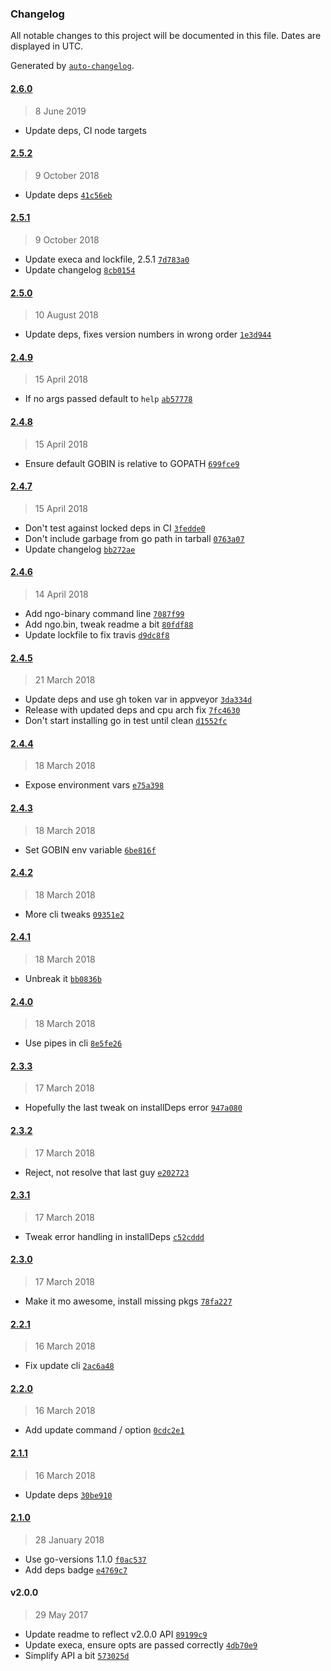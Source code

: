 ### Changelog

All notable changes to this project will be documented in this file. Dates are displayed in UTC.

Generated by [`auto-changelog`](https://github.com/CookPete/auto-changelog).

#### [2.6.0](https://github.com/doesdev/ngo/compare/2.5.2...2.6.0)

> 8 June 2019

- Update deps, CI node targets

#### [2.5.2](https://github.com/doesdev/ngo/compare/2.5.1...2.5.2)

> 9 October 2018

- Update deps [`41c56eb`](https://github.com/doesdev/ngo/commit/41c56eb38a102ba723731a92c8fa57ee8b2ef24f)

#### [2.5.1](https://github.com/doesdev/ngo/compare/2.5.0...2.5.1)

> 9 October 2018

- Update execa and lockfile, 2.5.1 [`7d783a0`](https://github.com/doesdev/ngo/commit/7d783a05defe147bff5dccf3286fa8bbb7bb04e5)
- Update changelog [`8cb0154`](https://github.com/doesdev/ngo/commit/8cb0154e0d7302b76ab6a46d40bd9f100bc7d491)

#### [2.5.0](https://github.com/doesdev/ngo/compare/2.4.9...2.5.0)

> 10 August 2018

- Update deps, fixes version numbers in wrong order [`1e3d944`](https://github.com/doesdev/ngo/commit/1e3d944cfb1fb402c4bfa7c3b7e717f8a68e4f3a)

#### [2.4.9](https://github.com/doesdev/ngo/compare/2.4.8...2.4.9)

> 15 April 2018

- If no args passed default to `help` [`ab57778`](https://github.com/doesdev/ngo/commit/ab5777837a6f3dcc27e80aec8eaf3f8602c044f2)

#### [2.4.8](https://github.com/doesdev/ngo/compare/2.4.7...2.4.8)

> 15 April 2018

- Ensure default GOBIN is relative to GOPATH [`699fce9`](https://github.com/doesdev/ngo/commit/699fce993f6678d5a1f764231388db973822247a)

#### [2.4.7](https://github.com/doesdev/ngo/compare/2.4.6...2.4.7)

> 15 April 2018

- Don't test against locked deps in CI [`3fedde0`](https://github.com/doesdev/ngo/commit/3fedde0994d356f3c517db970b168a7a990fc232)
- Don't include garbage from go path in tarball [`0763a07`](https://github.com/doesdev/ngo/commit/0763a07142f70f3275f09f32eeb8c532238ed3a7)
- Update changelog [`bb272ae`](https://github.com/doesdev/ngo/commit/bb272ae542245bffb2a339c40908565db99d7b12)

#### [2.4.6](https://github.com/doesdev/ngo/compare/2.4.5...2.4.6)

> 14 April 2018

- Add ngo-binary command line [`7087f99`](https://github.com/doesdev/ngo/commit/7087f9967721a931348724b096af64051eeafa57)
- Add ngo.bin, tweak readme a bit [`80fdf88`](https://github.com/doesdev/ngo/commit/80fdf88cdaf08207c3fe9242c3fc835b94cdb0a7)
- Update lockfile to fix travis [`d9dc8f8`](https://github.com/doesdev/ngo/commit/d9dc8f8bf530877374aa19c5aafa2c157d4e5a26)

#### [2.4.5](https://github.com/doesdev/ngo/compare/2.4.4...2.4.5)

> 21 March 2018

- Update deps and use gh token var in appveyor [`3da334d`](https://github.com/doesdev/ngo/commit/3da334db9772792a27721f6f7f7d4ee9f536a8b9)
- Release with updated deps and cpu arch fix [`7fc4630`](https://github.com/doesdev/ngo/commit/7fc46304cc800281a426f9e43abc1b1623f31f67)
- Don't start installing go in test until clean [`d1552fc`](https://github.com/doesdev/ngo/commit/d1552fc3de057ca5552944870e0a3099b5c61294)

#### [2.4.4](https://github.com/doesdev/ngo/compare/2.4.3...2.4.4)

> 18 March 2018

- Expose environment vars [`e75a398`](https://github.com/doesdev/ngo/commit/e75a398e17d7f9ffc207815b9ab5f2d579ddbc87)

#### [2.4.3](https://github.com/doesdev/ngo/compare/2.4.2...2.4.3)

> 18 March 2018

- Set GOBIN env variable [`6be816f`](https://github.com/doesdev/ngo/commit/6be816f273b39d5d5dcd104dd41eecb0198588a3)

#### [2.4.2](https://github.com/doesdev/ngo/compare/2.4.1...2.4.2)

> 18 March 2018

- More cli tweaks [`09351e2`](https://github.com/doesdev/ngo/commit/09351e2a6042affb26fc73f7e1ec0b4839e87e06)

#### [2.4.1](https://github.com/doesdev/ngo/compare/2.4.0...2.4.1)

> 18 March 2018

- Unbreak it [`bb0836b`](https://github.com/doesdev/ngo/commit/bb0836bf2ad7863095fddd0ce639225ea618c60e)

#### [2.4.0](https://github.com/doesdev/ngo/compare/2.3.3...2.4.0)

> 18 March 2018

- Use pipes in cli [`8e5fe26`](https://github.com/doesdev/ngo/commit/8e5fe267d597501d4dfff253972a70fbdfad8aff)

#### [2.3.3](https://github.com/doesdev/ngo/compare/2.3.2...2.3.3)

> 17 March 2018

- Hopefully the last tweak on installDeps error [`947a080`](https://github.com/doesdev/ngo/commit/947a080a122390c5846163164863232c38c9d595)

#### [2.3.2](https://github.com/doesdev/ngo/compare/2.3.1...2.3.2)

> 17 March 2018

- Reject, not resolve that last guy [`e202723`](https://github.com/doesdev/ngo/commit/e2027232824d9e53f6054a590c2a69ec58882f0b)

#### [2.3.1](https://github.com/doesdev/ngo/compare/2.3.0...2.3.1)

> 17 March 2018

- Tweak error handling in installDeps [`c52cddd`](https://github.com/doesdev/ngo/commit/c52cdddf1daba380f97eaacdc5d76ff6090637e3)

#### [2.3.0](https://github.com/doesdev/ngo/compare/2.2.1...2.3.0)

> 17 March 2018

- Make it mo awesome, install missing pkgs [`78fa227`](https://github.com/doesdev/ngo/commit/78fa2271d9b5c530d6a225ac1c36aa1174b78b7e)

#### [2.2.1](https://github.com/doesdev/ngo/compare/2.2.0...2.2.1)

> 16 March 2018

- Fix update cli [`2ac6a48`](https://github.com/doesdev/ngo/commit/2ac6a482adb45a0d2c1205f98f649d7ac651cfb3)

#### [2.2.0](https://github.com/doesdev/ngo/compare/2.1.1...2.2.0)

> 16 March 2018

- Add update command / option [`0cdc2e1`](https://github.com/doesdev/ngo/commit/0cdc2e1d208afddb0900d039de806eaee354e48e)

#### [2.1.1](https://github.com/doesdev/ngo/compare/2.1.0...2.1.1)

> 16 March 2018

- Update deps [`30be910`](https://github.com/doesdev/ngo/commit/30be91065f65d4eace4695dd2cb820f75bd38beb)

#### [2.1.0](https://github.com/doesdev/ngo/compare/v2.0.0...2.1.0)

> 28 January 2018

- Use go-versions 1.1.0 [`f0ac537`](https://github.com/doesdev/ngo/commit/f0ac537f0f8d7cdae26d98b5b781ef6f1d6540a9)
- Add deps badge [`e4769c7`](https://github.com/doesdev/ngo/commit/e4769c78db45326748aae454b5153ed7040c0a32)

#### v2.0.0

> 29 May 2017

- Update readme to reflect v2.0.0 API [`89199c9`](https://github.com/doesdev/ngo/commit/89199c96246adf8a2d936b0da73ec0ce86c09a11)
- Update execa, ensure opts are passed correctly [`4db70e9`](https://github.com/doesdev/ngo/commit/4db70e9cbfa58d36a4f41d51a32236f6e2a70022)
- Simplify API a bit [`573025d`](https://github.com/doesdev/ngo/commit/573025d1039b0b7ef1be480bfdf2f544c50c5b33)
